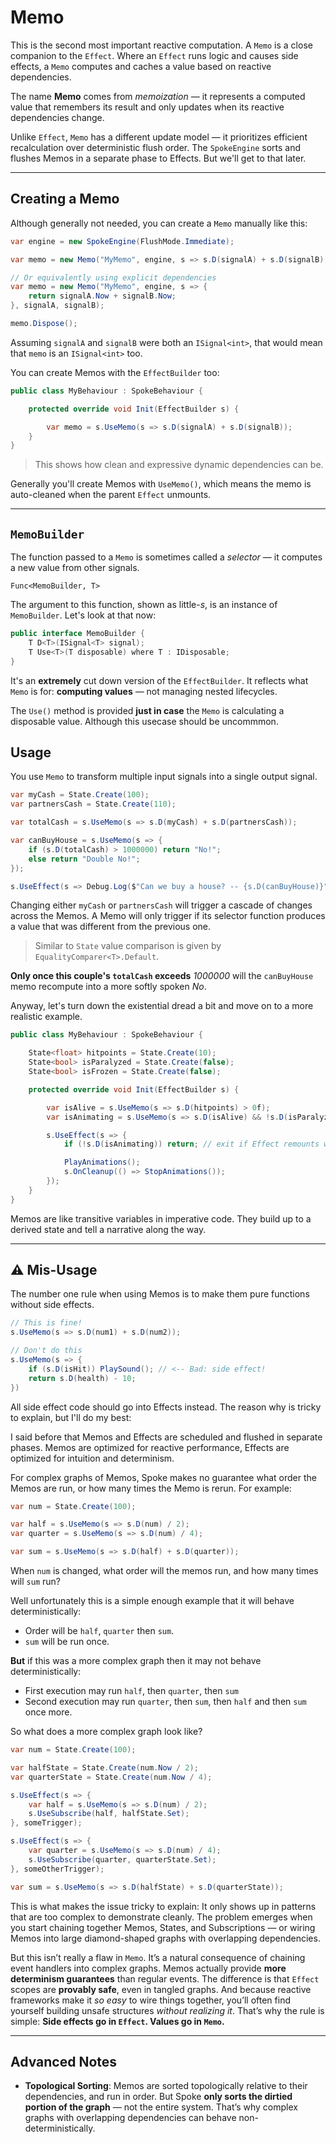 # Memo

This is the second most important reactive computation. A `Memo` is a close companion to the `Effect`. Where an `Effect` runs logic and causes side effects, a `Memo` computes and caches a value based on reactive dependencies.

The name **Memo** comes from _memoization_ — it represents a computed value that remembers its result and only updates when its reactive dependencies change.

Unlike `Effect`, `Memo` has a different update model — it prioritizes efficient recalculation over deterministic flush order. The `SpokeEngine` sorts and flushes Memos in a separate phase to Effects. But we'll get to that later.

---

## Creating a Memo

Although generally not needed, you can create a `Memo` manually like this:

```csharp
var engine = new SpokeEngine(FlushMode.Immediate);

var memo = new Memo("MyMemo", engine, s => s.D(signalA) + s.D(signalB));

// Or equivalently using explicit dependencies
var memo = new Memo("MyMemo", engine, s => {
    return signalA.Now + signalB.Now;
}, signalA, signalB);

memo.Dispose();
```

Assuming `signalA` and `signalB` were both an `ISignal<int>`, that would mean that `memo` is an `ISignal<int>` too.

You can create Memos with the `EffectBuilder` too:

```csharp
public class MyBehaviour : SpokeBehaviour {

    protected override void Init(EffectBuilder s) {

        var memo = s.UseMemo(s => s.D(signalA) + s.D(signalB));
    }
}
```

> This shows how clean and expressive dynamic dependencies can be.

Generally you'll create Memos with `UseMemo()`, which means the memo is auto-cleaned when the parent `Effect` unmounts.

---

## `MemoBuilder`

The function passed to a `Memo` is sometimes called a _selector_ — it computes a new value from other signals.

`Func<MemoBuilder, T>`

The argument to this function, shown as little-_s_, is an instance of `MemoBuilder`. Let's look at that now:

```csharp
public interface MemoBuilder {
    T D<T>(ISignal<T> signal);
    T Use<T>(T disposable) where T : IDisposable;
}
```

It's an **extremely** cut down version of the `EffectBuilder`. It reflects what `Memo` is for: **computing values** — not managing nested lifecycles.

The `Use()` method is provided **just in case** the `Memo` is calculating a disposable value. Although this usecase should be uncommmon.

## Usage

You use `Memo` to transform multiple input signals into a single output signal.

```csharp
var myCash = State.Create(100);
var partnersCash = State.Create(110);

var totalCash = s.UseMemo(s => s.D(myCash) + s.D(partnersCash));

var canBuyHouse = s.UseMemo(s => {
    if (s.D(totalCash) > 1000000) return "No!";
    else return "Double No!";
});

s.UseEffect(s => Debug.Log($"Can we buy a house? -- {s.D(canBuyHouse)}"));
```

Changing either `myCash` or `partnersCash` will trigger a cascade of changes across the Memos. A Memo will only trigger if its selector function produces a value that was different from the previous one.

> Similar to `State` value comparison is given by `EqualityComparer<T>.Default`.

**Only once this couple's `totalCash` exceeds** _1000000_ will the `canBuyHouse` memo recompute into a more softly spoken _No_.

Anyway, let's turn down the existential dread a bit and move on to a more realistic example.

```csharp
public class MyBehaviour : SpokeBehaviour {

    State<float> hitpoints = State.Create(10);
    State<bool> isParalyzed = State.Create(false);
    State<bool> isFrozen = State.Create(false);

    protected override void Init(EffectBuilder s) {

        var isAlive = s.UseMemo(s => s.D(hitpoints) > 0f);
        var isAnimating = s.UseMemo(s => s.D(isAlive) && !s.D(isParalyzed) && !s.D(isFrozen));

        s.UseEffect(s => {
            if (!s.D(isAnimating)) return; // exit if Effect remounts with isAnimating.Now=false

            PlayAnimations();
            s.OnCleanup(() => StopAnimations());
        });
    }
}
```

Memos are like transitive variables in imperative code. They build up to a derived state and tell a narrative along the way.

---

## ⚠️ Mis-Usage

The number one rule when using Memos is to make them pure functions without side effects.

```csharp
// This is fine!
s.UseMemo(s => s.D(num1) + s.D(num2));

// Don't do this
s.UseMemo(s => {
    if (s.D(isHit)) PlaySound(); // <-- Bad: side effect!
    return s.D(health) - 10;
})
```

All side effect code should go into Effects instead. The reason why is tricky to explain, but I'll do my best:

I said before that Memos and Effects are scheduled and flushed in separate phases. Memos are optimized for reactive performance, Effects are optimized for intuition and determinism.

For complex graphs of Memos, Spoke makes no guarantee what order the Memos are run, or how many times the Memo is rerun. For example:

```csharp
var num = State.Create(100);

var half = s.UseMemo(s => s.D(num) / 2);
var quarter = s.UseMemo(s => s.D(num) / 4);

var sum = s.UseMemo(s => s.D(half) + s.D(quarter));
```

When `num` is changed, what order will the memos run, and how many times will `sum` run?

Well unfortunately this is a simple enough example that it will behave deterministically:

- Order will be `half`, `quarter` then `sum`.
- `sum` will be run once.

**But** if this was a more complex graph then it may not behave deterministically:

- First execution may run `half`, then `quarter`, then `sum`
- Second execution may run `quarter`, then `sum`, then `half` and then `sum` once more.

So what does a more complex graph look like?

```csharp
var num = State.Create(100);

var halfState = State.Create(num.Now / 2);
var quarterState = State.Create(num.Now / 4);

s.UseEffect(s => {
    var half = s.UseMemo(s => s.D(num) / 2);
    s.UseSubscribe(half, halfState.Set);
}, someTrigger);

s.UseEffect(s => {
    var quarter = s.UseMemo(s => s.D(num) / 4);
    s.UseSubscribe(quarter, quarterState.Set);
}, someOtherTrigger);

var sum = s.UseMemo(s => s.D(halfState) + s.D(quarterState));
```

This is what makes the issue tricky to explain:
It only shows up in patterns that are too complex to demonstrate cleanly.
The problem emerges when you start chaining together Memos, States, and Subscriptions — or wiring Memos into large diamond-shaped graphs with overlapping dependencies.

But this isn’t really a flaw in `Memo`.
It’s a natural consequence of chaining event handlers into complex graphs.
Memos actually provide **more determinism guarantees** than regular events.
The difference is that `Effect` scopes are **provably safe**, even in tangled graphs.
And because reactive frameworks make it _so easy_ to wire things together, you’ll often find yourself building unsafe structures _without realizing it_.
That’s why the rule is simple:
**Side effects go in `Effect`. Values go in `Memo`.**

---

## Advanced Notes

- **Topological Sorting**: Memos are sorted topologically relative to their dependencies, and run in order. But Spoke **only sorts the dirtied portion of the graph** — not the entire system. That’s why complex graphs with overlapping dependencies can behave non-deterministically.
